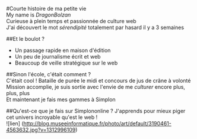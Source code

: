 #Courte histoire de ma petite vie  
My name is _DragonBolzan_  
Curieuse à plein temps et passionnée de culture web  
J'ai découvert le mot *sérendipité* totalement par hasard il y a 3 semaines  

##Et le boulot ?  
* Un passage rapide en maison d'édition   
* Un peu de journalisme écrit et web  
* Beaucoup de veille stratégique sur le web  

##Sinon l'école, c'était comment ?  
C'était cool ! Bataille de purée le midi et concours de jus de crâne à volonté  
Mission accomplie, je suis sortie avec l'envie de me *culturer* encore plus, plus, plus  
Et maintenant je fais mes gammes à Simplon  

##Qu'est-ce que je fais sur Simplononline ?
J'apprends pour mieux piger cet univers incroyable qu'est le web !  
![lien] (http://blog.museeinformatique.fr/photo/art/default/3190461-4563632.jpg?v=1312996109)  




